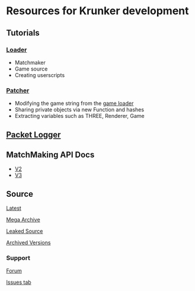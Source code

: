 # Resources for Krunker development

## Tutorials

### [Loader](./loader)
- Matchmaker
- Game source
- Creating userscripts

### [Patcher](./patcher)
- Modifying the game string from the [game loader](./loader.md)
- Sharing private objects via new Function and hashes
- Extracting variables such as THREE, Renderer, Game

## [Packet Logger](./logger.user.js)

## MatchMaking API Docs

- [V2](./api/v2.md)
- [V3](./api/v3.md)

## Source

[Latest](https://api.sys32.dev/v2/source)

[Mega Archive](https://mega.nz/folder/PAcjzaYb#ITVrn9P7-0kRurX3MU969w)

[Leaked Source](https://mega.nz/folder/OJEgjLIJ#YEyz7VsyyjauZarD8JLldg)

[Archived Versions](https://mega.nz/folder/eE9ghBzS#nw_TzAoWnK9Cz5Sry-lECw)

### Support

[Forum](https://forum.sys32.dev)

[Issues tab](https://github.com/y9x/resources/issues)
